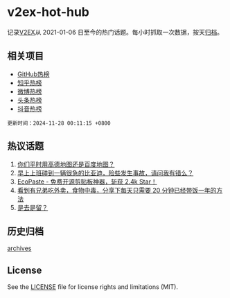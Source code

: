 # v2ex-hot-hub

 记录[V2EX](https://www.v2ex.com/)从 2021-01-06 日至今的热门话题。每小时抓取一次数据，按天[归档](archives)。
 
 ## 相关项目

- [GitHub热榜](https://github.com/snaildev/github-hot-hub)
- [知乎热榜](https://github.com/snaildev/zhihu-hot-hub)
- [微博热榜](https://github.com/snaildev/weibo-hot-hub)
- [头条热榜](https://github.com/snaildev/toutiao-hot-hub)
- [抖音热榜](https://github.com/snaildev/douyin-hot-hub)


 `更新时间：2024-11-28 00:11:15 +0800`

## 热议话题

1. [你们平时用高德地图还是百度地图？](https://www.v2ex.com/t/1092962)
1. [早上上班碰到一辆很急的比亚迪，险些发生事故，请问我有错么？](https://www.v2ex.com/t/1092990)
1. [EcoPaste - 免费开源剪贴板神器，斩获 2.4k Star！](https://www.v2ex.com/t/1092988)
1. [看到有兄弟吃外卖，食物中毒，分享下每天只需要 20 分钟已经带饭一年的方法](https://www.v2ex.com/t/1093010)
1. [是去是留？](https://www.v2ex.com/t/1092944)

## 历史归档

[archives](archives)

## License

See the [LICENSE](LICENSE) file for license rights and limitations (MIT).
